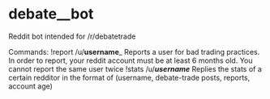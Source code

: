 # debate__bot
Reddit bot intended for /r/debatetrade

Commands:
!report /u/__username___ 
Reports a user for bad trading practices. In order to report, your reddit account must be at least 6 months old. You cannot report the same user twice
!stats /u/___username___
Replies the stats of a certain redditor in the format of (username, debate-trade posts, reports, account age)
